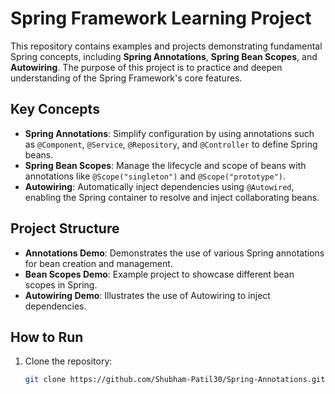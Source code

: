 # Spring Framework Learning Project

This repository contains examples and projects demonstrating fundamental Spring concepts, including **Spring Annotations**, **Spring Bean Scopes**, and **Autowiring**. The purpose of this project is to practice and deepen understanding of the Spring Framework's core features.

## Key Concepts

- **Spring Annotations**: Simplify configuration by using annotations such as `@Component`, `@Service`, `@Repository`, and `@Controller` to define Spring beans.
- **Spring Bean Scopes**: Manage the lifecycle and scope of beans with annotations like `@Scope("singleton")` and `@Scope("prototype")`.
- **Autowiring**: Automatically inject dependencies using `@Autowired`, enabling the Spring container to resolve and inject collaborating beans.

## Project Structure

- **Annotations Demo**: Demonstrates the use of various Spring annotations for bean creation and management.
- **Bean Scopes Demo**: Example project to showcase different bean scopes in Spring.
- **Autowiring Demo**: Illustrates the use of Autowiring to inject dependencies.

## How to Run

1. Clone the repository:
   ```bash
   git clone https://github.com/Shubham-Patil30/Spring-Annotations.git
